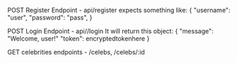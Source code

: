 POST Register Endpoint - api/register
expects something like:
{ "username": "user", "password": "pass", }

POST Login Endpoint - api//login 
It will return this object: { "message": "Welcome, user!" "token": encryptedtokenhere }

GET celebrities endpoints - /celebs, /celebs/:id
